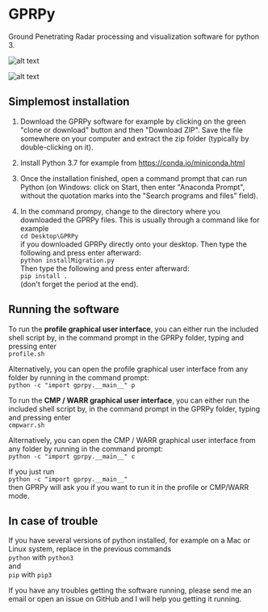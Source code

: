 # GPRPy
Ground Penetrating Radar processing and visualization software for python 3.

![alt text](https://github.com/NSGeophysics/GPRPy/blob/master/profileGUI.png)

![alt text](https://github.com/NSGeophysics/GPRPy/blob/master/CWGUI.png)


## Simplemost installation

1) Download the GPRPy software for example by clicking on the green "clone or download" 
button and then "Download ZIP". Save the file somewhere on your computer and extract the 
zip folder (typically by double-clicking on it).

2) Install Python 3.7 for example from https://conda.io/miniconda.html

3) Once the installation finished, open a command prompt that can run Python
(on Windows: click on Start, then enter "Anaconda Prompt", without the 
quotation marks into the "Search programs and files" field).

4) In the command prompy, change to the directory  where you downloaded the GPRPy files.
This is usually through a command like for example\
`cd Desktop\GPRPy`\
if you downloaded GPRPy directly onto your desktop. Then type the following and press enter
afterward:\
`python installMigration.py`\
Then type the following and press enter afterward:\
`pip install .`\
(don't forget the period at the end).

## Running the software
To run the **profile graphical user interface**, you can either run the included shell script 
by, in the command prompt in the GPRPy folder, typing and pressing enter\
`profile.sh`

Alternatively, you can open the profile graphical user interface from any folder by running in the command prompt:\
`python -c "import gprpy.__main__" p`
 
To run the **CMP / WARR graphical user interface**, you can either run the included shell script 
by, in the command prompt in the GPRPy folder, typing and pressing enter\
`cmpwarr.sh`

Alternatively, you can open the CMP / WARR graphical user interface from any folder by running in the command prompt:\
`python -c "import gprpy.__main__" c`

If you just run\
`python -c "import gprpy.__main__"`\
then GPRPy will ask you if you want to run it in the profile or CMP/WARR mode.


## In case of trouble

If you have several versions of python installed, for example on a Mac or Linux system, 
replace in the previous commands\
`python` with `python3`\
and\
`pip` with `pip3`

If you have any troubles getting the software running, please send me an email or open an issue
on GitHub and I will help you getting it running.



